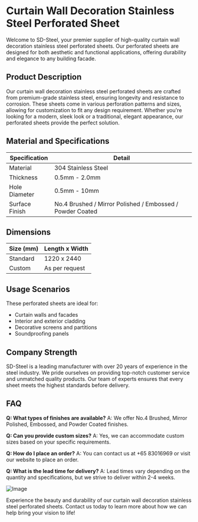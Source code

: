 # Curtain Wall Decoration Stainless Steel Perforated Sheet

Welcome to SD-Steel, your premier supplier of high-quality curtain wall decoration stainless steel perforated sheets. Our perforated sheets are designed for both aesthetic and functional applications, offering durability and elegance to any building facade.

## Product Description

Our curtain wall decoration stainless steel perforated sheets are crafted from premium-grade stainless steel, ensuring longevity and resistance to corrosion. These sheets come in various perforation patterns and sizes, allowing for customization to fit any design requirement. Whether you're looking for a modern, sleek look or a traditional, elegant appearance, our perforated sheets provide the perfect solution.

## Material and Specifications

| Specification | Detail |
|---------------|--------|
| Material      | 304 Stainless Steel |
| Thickness     | 0.5mm - 2.0mm |
| Hole Diameter | 0.5mm - 10mm |
| Surface Finish| No.4 Brushed / Mirror Polished / Embossed / Powder Coated |

## Dimensions

| Size (mm) | Length x Width |
|-----------|----------------|
| Standard  | 1220 x 2440    |
| Custom    | As per request |

## Usage Scenarios

These perforated sheets are ideal for:
- Curtain walls and facades
- Interior and exterior cladding
- Decorative screens and partitions
- Soundproofing panels

## Company Strength

SD-Steel is a leading manufacturer with over 20 years of experience in the steel industry. We pride ourselves on providing top-notch customer service and unmatched quality products. Our team of experts ensures that every sheet meets the highest standards before delivery.

## FAQ

**Q: What types of finishes are available?**
A: We offer No.4 Brushed, Mirror Polished, Embossed, and Powder Coated finishes.

**Q: Can you provide custom sizes?**
A: Yes, we can accommodate custom sizes based on your specific requirements.

**Q: How do I place an order?**
A: You can contact us at +65 83016969 or visit our website to place an order.

**Q: What is the lead time for delivery?**
A: Lead times vary depending on the quantity and specifications, but we strive to deliver within 2-4 weeks.

![Image](https://github.com/user-attachments/assets/2567258e-e124-4816-932d-1809bd27ef0b)

Experience the beauty and durability of our curtain wall decoration stainless steel perforated sheets. Contact us today to learn more about how we can help bring your vision to life!
